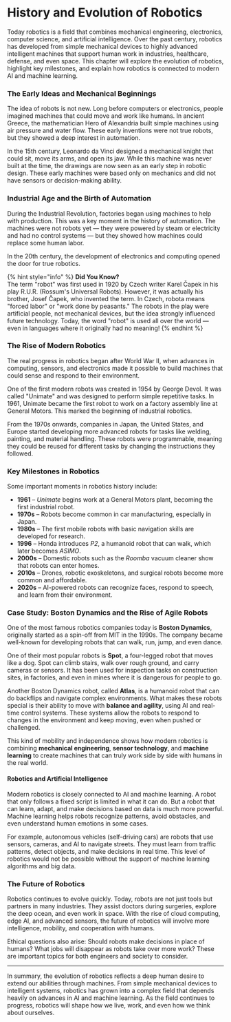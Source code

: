 # History and Evolution of Robotics

Today robotics is a field that combines mechanical engineering, electronics, computer science, and artificial intelligence. Over the past century, robotics has developed from simple mechanical devices to highly advanced intelligent machines that support human work in industries, healthcare, defense, and even space. This chapter will explore the evolution of robotics, highlight key milestones, and explain how robotics is connected to modern AI and machine learning.

### The Early Ideas and Mechanical Beginnings

The idea of robots is not new. Long before computers or electronics, people imagined machines that could move and work like humans. In ancient Greece, the mathematician Hero of Alexandria built simple machines using air pressure and water flow. These early inventions were not true robots, but they showed a deep interest in automation.

In the 15th century, Leonardo da Vinci designed a mechanical knight that could sit, move its arms, and open its jaw. While this machine was never built at the time, the drawings are now seen as an early step in robotic design. These early machines were based only on mechanics and did not have sensors or decision-making ability.

### Industrial Age and the Birth of Automation

During the Industrial Revolution, factories began using machines to help with production. This was a key moment in the history of automation. The machines were not robots yet — they were powered by steam or electricity and had no control systems — but they showed how machines could replace some human labor.

In the 20th century, the development of electronics and computing opened the door for true robotics. &#x20;

{% hint style="info" %}
**Did You Know?**\
The term "robot" was first used in 1920 by Czech writer Karel Čapek in his play R.U.R. (Rossum's Universal Robots). However, it was actually his brother, Josef Čapek, who invented the term. In Czech, robota means "forced labor" or "work done by peasants." The robots in the play were artificial people, not mechanical devices, but the idea strongly influenced future technology. Today, the word "robot" is used all over the world — even in languages where it originally had no meaning!
{% endhint %}

### The Rise of Modern Robotics

The real progress in robotics began after World War II, when advances in computing, sensors, and electronics made it possible to build machines that could sense and respond to their environment.

One of the first modern robots was created in 1954 by George Devol. It was called "Unimate" and was designed to perform simple repetitive tasks. In 1961, Unimate became the first robot to work on a factory assembly line at General Motors. This marked the beginning of industrial robotics.

From the 1970s onwards, companies in Japan, the United States, and Europe started developing more advanced robots for tasks like welding, painting, and material handling. These robots were programmable, meaning they could be reused for different tasks by changing the instructions they followed.

### Key Milestones in Robotics

Some important moments in robotics history include:

* **1961** – _Unimate_ begins work at a General Motors plant, becoming the first industrial robot.
* **1970s** – Robots become common in car manufacturing, especially in Japan.
* **1980s** – The first mobile robots with basic navigation skills are developed for research.
* **1996** – Honda introduces _P2_, a humanoid robot that can walk, which later becomes _ASIMO_.
* **2000s** – Domestic robots such as the _Roomba_ vacuum cleaner show that robots can enter homes.
* **2010s** – Drones, robotic exoskeletons, and surgical robots become more common and affordable.
* **2020s** – AI-powered robots can recognize faces, respond to speech, and learn from their environment.

### Case Study: Boston Dynamics and the Rise of Agile Robots

One of the most famous robotics companies today is **Boston Dynamics**, originally started as a spin-off from MIT in the 1990s. The company became well-known for developing robots that can walk, run, jump, and even dance.

One of their most popular robots is **Spot**, a four-legged robot that moves like a dog. Spot can climb stairs, walk over rough ground, and carry cameras or sensors. It has been used for inspection tasks on construction sites, in factories, and even in mines where it is dangerous for people to go.

Another Boston Dynamics robot, called **Atlas**, is a humanoid robot that can do backflips and navigate complex environments. What makes these robots special is their ability to move with **balance and agility**, using AI and real-time control systems. These systems allow the robots to respond to changes in the environment and keep moving, even when pushed or challenged.

This kind of mobility and independence shows how modern robotics is combining **mechanical engineering**, **sensor technology**, and **machine learning** to create machines that can truly work side by side with humans in the real world.

#### Robotics and Artificial Intelligence

Modern robotics is closely connected to AI and machine learning. A robot that only follows a fixed script is limited in what it can do. But a robot that can learn, adapt, and make decisions based on data is much more powerful. Machine learning helps robots recognize patterns, avoid obstacles, and even understand human emotions in some cases.

For example, autonomous vehicles (self-driving cars) are robots that use sensors, cameras, and AI to navigate streets. They must learn from traffic patterns, detect objects, and make decisions in real time. This level of robotics would not be possible without the support of machine learning algorithms and big data.

### The Future of Robotics

Robotics continues to evolve quickly. Today, robots are not just tools but partners in many industries. They assist doctors during surgeries, explore the deep ocean, and even work in space. With the rise of cloud computing, edge AI, and advanced sensors, the future of robotics will involve more intelligence, mobility, and cooperation with humans.

Ethical questions also arise: Should robots make decisions in place of humans? What jobs will disappear as robots take over more work? These are important topics for both engineers and society to consider.

***

In summary, the evolution of robotics reflects a deep human desire to extend our abilities through machines. From simple mechanical devices to intelligent systems, robotics has grown into a complex field that depends heavily on advances in AI and machine learning. As the field continues to progress, robotics will shape how we live, work, and even how we think about ourselves.
